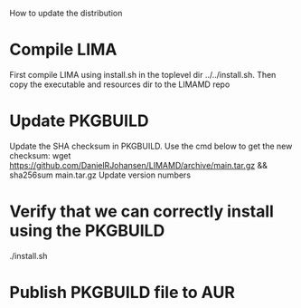 How to update the distribution

# Compile LIMA
First compile LIMA using install.sh in the toplevel dir ../../install.sh.
Then copy the executable and resources dir to the LIMAMD repo

# Update PKGBUILD
Update the SHA checksum in PKGBUILD. Use the cmd below to get the new checksum:
wget https://github.com/DanielRJohansen/LIMAMD/archive/main.tar.gz && sha256sum main.tar.gz
Update version numbers

# Verify that we can correctly install using the PKGBUILD
./install.sh


# Publish PKGBUILD file to AUR

